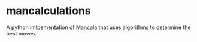 # mancalculations
A python imlpementation of Mancala that uses algorithms to determine the best moves.
